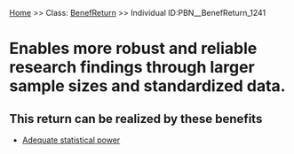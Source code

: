 [Home](https://github.com/mm80843/T3.5/blob/pages/index.md) >> Class: [BenefReturn](https://github.com/mm80843/T3.5/tree/pages/docs/BenefReturn/index.md) >> Individual ID:PBN__BenefReturn_1241 

# __Enables more robust and reliable research findings through larger sample sizes and standardized data.__

## This return can be realized by these benefits

* [Adequate statistical power](https://github.com/mm80843/T3.5/blob/pages/Benef/PBN__Benef_1105.md)

